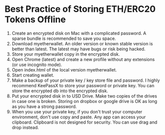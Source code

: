 # Best Practice of Storing ETH/ERC20 Tokens Offline

1. Create an encrypted disk on Mac with a complicated password. A sparse bundle is recommended to save you space. 
2. Download myetherwallet. An older version or known stable version is better than latest. The latest may have bugs or risk being hacked.
3. Store your myetherwallet copy in the encrypted disk.
4. Open Chrome (latest) and create a new profile without any extensions (or use incognito mode).
5. Open index.html of the local version myetherwallet.
6. Start creating wallet.
7. Make a backup of your private key / key store file and password. I highly recommend KeePassX to store your password or private key. You can store the encrypted db into the encrypted disk. 
8. Put your encrypted disk in to USD Drive. Make two copies of the drives in case one is broken. Storing on dropbox or google drive is OK as long as you have a strong password. 
9. When you use your private key, if you don't trust your computer environment, don't use copy and paste. Any app can access your clipboard. Clipboard is not designed for security. You can use drag and drop instead.
